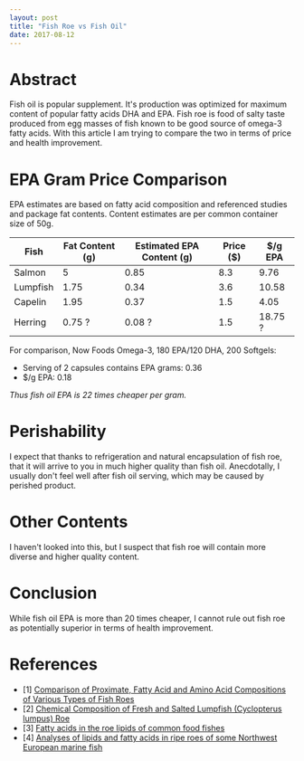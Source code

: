 ```yaml
---
layout: post
title: "Fish Roe vs Fish Oil"
date: 2017-08-12
---
```



# Abstract

Fish oil is popular supplement. It's production was optimized for maximum content of popular fatty acids DHA and EPA. Fish roe is food of salty taste produced from egg masses of fish known to be good source of omega-3 fatty acids. With this article I am trying to compare the two in terms of price and health improvement.   

# EPA Gram Price Comparison

EPA estimates are based on fatty acid composition and referenced studies and package fat contents. Content estimates are per common container size of 50g.

|Fish    |Fat Content (g)|Estimated EPA Content (g)|Price ($)|$/g EPA|
|--------|---------------|-------------------------|---------|-------|
|Salmon  |5              |0.85                     |8.3      |9.76   |
|Lumpfish|1.75           |0.34                     |3.6      |10.58  |
|Capelin |1.95           |0.37                     |1.5      |4.05   |
|Herring |0.75 ?         |0.08 ?                   |1.5      |18.75 ?|

For comparison, Now Foods Omega-3, 180 EPA/120 DHA, 200 Softgels:
- Serving of 2 capsules contains EPA grams: 0.36
- $/g EPA: 0.18

_Thus fish oil EPA is 22 times cheaper per gram._

# Perishability

I expect that thanks to refrigeration and natural encapsulation of fish roe, that it will arrive to you in much higher quality than fish oil. Anecdotally, I usually don't feel well after fish oil serving, which may be caused by perished product. 
  
# Other Contents

I haven't looked into this, but I suspect that fish roe will contain more diverse and higher quality content.

# Conclusion

While fish oil EPA is more than 20 times cheaper, I cannot rule out fish roe as potentially superior in terms of health improvement.


# References

- [1] [Comparison of Proximate, Fatty Acid and Amino Acid Compositions of Various Types of Fish Roes](http://www.tandfonline.com/doi/abs/10.1080/10942910701611170?journalCode=ljfp20)
- [2] [Chemical Composition of Fresh and Salted Lumpfish (Cyclopterus lumpus) Roe](https://www.researchgate.net/publication/233160153_Chemical_Composition_of_Fresh_and_Salted_Lumpfish_Cyclopterus_lumpus_Roe)
- [3] [Fatty acids in the roe lipids of common food fishes](http://www.sciencedirect.com/science/article/pii/0305049184903845)
- [4] [Analyses of lipids and fatty acids in ripe roes of some Northwest European marine fish](https://link.springer.com/article/10.1007/BF02534481?no-access=true)
